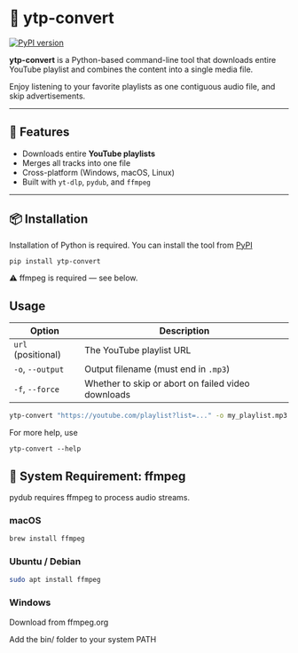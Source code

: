 # 🎵 ytp-convert

[![PyPI version](https://badge.fury.io/py/ytp-convert.svg)](https://pypi.org/project/ytp-convert/)

**ytp-convert** is a Python-based command-line tool that downloads entire YouTube playlist and combines the content into a single media file.

Enjoy listening to your favorite playlists as one contiguous audio file, and skip advertisements. 

---

## 🚀 Features

- Downloads entire **YouTube playlists**
- Merges all tracks into one file
- Cross-platform (Windows, macOS, Linux)
- Built with `yt-dlp`, `pydub`, and `ffmpeg`

---

## 📦 Installation

Installation of Python is required.  You can install the tool from [PyPI](https://pypi.org/project/ytp-convert/)

```bash
pip install ytp-convert
```

⚠️ ffmpeg is required — see below.

## Usage

| Option             | Description                                              |
| ------------------ | -------------------------------------------------------- |
| `url` (positional) | The YouTube playlist URL                                 |
| `-o`, `--output`   | Output filename (must end in `.mp3`) |
| `-f`, `--force`    | Whether to skip or abort on failed video downloads       |

```bash
ytp-convert "https://youtube.com/playlist?list=..." -o my_playlist.mp3
```

For more help, use
```
ytp-convert --help
```

## 🔧 System Requirement: ffmpeg

pydub requires ffmpeg to process audio streams.

### macOS
```bash
brew install ffmpeg
```

### Ubuntu / Debian
```bash
sudo apt install ffmpeg
```

### Windows
Download from ffmpeg.org

Add the bin/ folder to your system PATH

